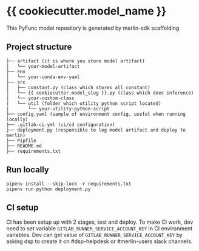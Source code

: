 # {{ cookiecutter.model_name }}

This PyFunc model repository is generated by merlin-sdk scaffolding

## Project structure

```.
├── artifact (it is where you store model artifact)
|   └── your-model-artifact
├── env
│   └── your-conda-env-yaml
├── src
│   ├── constant.py (class which stores all constant)
│   └── {{ cookiecutter.model_slug }}.py (class which does inference)
|   └── your-custom-class
|   └── util (folder which utility python script located)
|       └── your-utility-python-script
├── config.yaml (sample of environment config, useful when running locally)
├── .gitlab-ci.yml (ci/cd configuration)
├── deployment.py (responsible to log model artifact and deploy to merlin)
├── Pipfile
├── README.md
├── requirements.txt
```

## Run locally

```shell script
pipenv install --skip-lock -r requirements.txt
pipenv run python deployment.py
```

## CI setup

CI has been setup up with 2 stages, test and deploy. To make CI work, dev need to set variable `GITLAB_RUNNER_SERVICE_ACCOUNT_KEY` in CI environment variables.
Dev can get value of `GITLAB_RUNNER_SERVICE_ACCOUNT_KEY` by asking dsp to create it on #dsp-helpdesk or #merlin-users slack channels.
